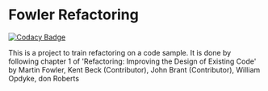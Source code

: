 # Fowler Refactoring
[![Codacy Badge](https://app.codacy.com/project/badge/Grade/ed031c2d76fc4b1b802cec92a6de5a59)](https://www.codacy.com/gh/eicul04/FowlerRefactoring/dashboard?utm_source=github.com&amp;utm_medium=referral&amp;utm_content=eicul04/FowlerRefactoring&amp;utm_campaign=Badge_Grade)

This is a project to train refactoring on a code sample. It is done by following chapter 1 of 'Refactoring: Improving the Design of Existing Code' by Martin Fowler, Kent Beck (Contributor), John Brant (Contributor), William Opdyke, don Roberts
